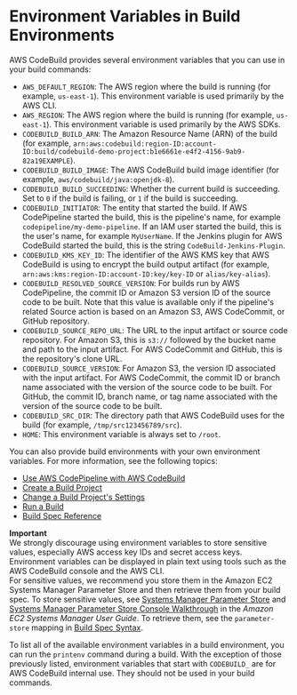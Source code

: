 # Environment Variables in Build Environments<a name="build-env-ref-env-vars"></a>

AWS CodeBuild provides several environment variables that you can use in your build commands:
+ `AWS_DEFAULT_REGION`: The AWS region where the build is running \(for example, `us-east-1`\)\. This environment variable is used primarily by the AWS CLI\.
+ `AWS_REGION`: The AWS region where the build is running \(for example, `us-east-1`\)\. This environment variable is used primarily by the AWS SDKs\.
+ `CODEBUILD_BUILD_ARN`: The Amazon Resource Name \(ARN\) of the build \(for example, `arn:aws:codebuild:region-ID:account-ID:build/codebuild-demo-project:b1e6661e-e4f2-4156-9ab9-82a19EXAMPLE`\)\.
+ `CODEBUILD_BUILD_IMAGE`: The AWS CodeBuild build image identifier \(for example, `aws/codebuild/java:openjdk-8`\)\.
+ `CODEBUILD_BUILD_SUCCEEDING`: Whether the current build is succeeding\. Set to `0` if the build is failing, or `1` if the build is succeeding\.
+ `CODEBUILD_INITIATOR`: The entity that started the build\. If AWS CodePipeline started the build, this is the pipeline's name, for example `codepipeline/my-demo-pipeline`\. If an IAM user started the build, this is the user's name, for example `MyUserName`\. If the Jenkins plugin for AWS CodeBuild started the build, this is the string `CodeBuild-Jenkins-Plugin`\.
+ `CODEBUILD_KMS_KEY_ID`: The identifier of the AWS KMS key that AWS CodeBuild is using to encrypt the build output artifact \(for example, `arn:aws:kms:region-ID:account-ID:key/key-ID` or `alias/key-alias`\)\.
+ `CODEBUILD_RESOLVED_SOURCE_VERSION`: For builds run by AWS CodePipeline, the commit ID or Amazon S3 version ID of the source code to be built\. Note that this value is available only if the pipeline's related Source action is based on an Amazon S3, AWS CodeCommit, or GitHub repository\.
+ `CODEBUILD_SOURCE_REPO_URL`: The URL to the input artifact or source code repository\. For Amazon S3, this is `s3://` followed by the bucket name and path to the input artifact\. For AWS CodeCommit and GitHub, this is the repository's clone URL\.
+ `CODEBUILD_SOURCE_VERSION`: For Amazon S3, the version ID associated with the input artifact\. For AWS CodeCommit, the commit ID or branch name associated with the version of the source code to be built\. For GitHub, the commit ID, branch name, or tag name associated with the version of the source code to be built\.
+ `CODEBUILD_SRC_DIR`: The directory path that AWS CodeBuild uses for the build \(for example, `/tmp/src123456789/src`\)\.
+ `HOME`: This environment variable is always set to `/root`\.

You can also provide build environments with your own environment variables\. For more information, see the following topics:
+ [Use AWS CodePipeline with AWS CodeBuild](how-to-create-pipeline.md)
+ [Create a Build Project](create-project.md)
+ [Change a Build Project's Settings](change-project.md)
+ [Run a Build](run-build.md)
+ [Build Spec Reference](build-spec-ref.md)

**Important**  
We strongly discourage using environment variables to store sensitive values, especially AWS access key IDs and secret access keys\. Environment variables can be displayed in plain text using tools such as the AWS CodeBuild console and the AWS CLI\.  
For sensitive values, we recommend you store them in the Amazon EC2 Systems Manager Parameter Store and then retrieve them from your build spec\. To store sensitive values, see [Systems Manager Parameter Store](http://docs.aws.amazon.com/systems-manager/latest/userguide/systems-manager-paramstore.html) and [Systems Manager Parameter Store Console Walkthrough](http://docs.aws.amazon.com/systems-manager/latest/userguide/sysman-paramstore-walk.html#sysman-paramstore-console) in the *Amazon EC2 Systems Manager User Guide*\. To retrieve them, see the `parameter-store` mapping in [Build Spec Syntax](build-spec-ref.md#build-spec-ref-syntax)\.

To list all of the available environment variables in a build environment, you can run the `printenv` command during a build\. With the exception of those previously listed, environment variables that start with `CODEBUILD_` are for AWS CodeBuild internal use\. They should not be used in your build commands\.